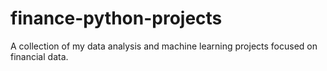 # finance-python-projects
A collection of my data analysis and machine learning projects focused on financial data.
